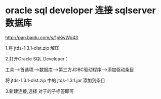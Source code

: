 # oracle sql developer 连接 sqlserver 数据库

http://pan.baidu.com/s/1pKwWp43

1.将 jtds-1.3.1-dist.zip 解压

2.打开Oracle SQL Developer：

工具——>首选项——>数据库——>第三方JDBC驱动程序——>添加驱动条目

将  jtds-1.3.1-dist.zip 中的 jtds-1.3.1.jar 添加到条目

3.新建连接,选择 对于的子标签即可
